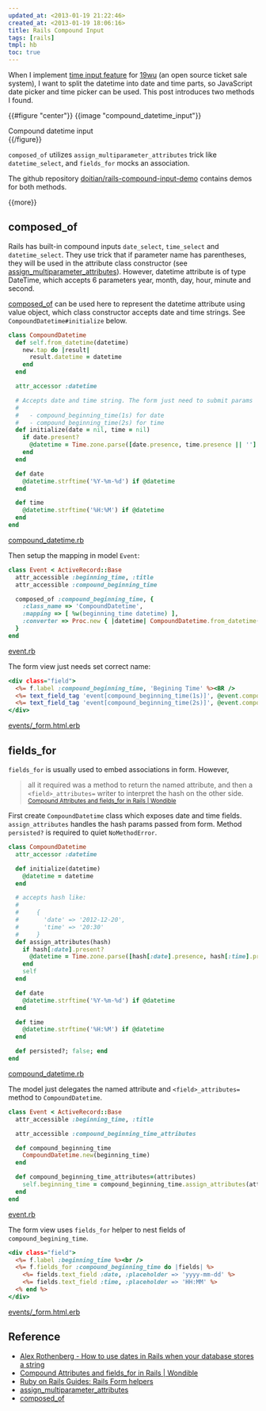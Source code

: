 ```yaml
---
updated_at: <2013-01-19 21:22:46>
created_at: <2013-01-19 18:06:16>
title: Rails Compound Input
tags: [rails]
tmpl: hb
toc: true
---
```


When I implement
[time input feature](https://github.com/saberma/19wu/pull/160) for
[19wu](https://github.com/saberma/19wu) (an open source ticket sale system), I
want to split the datetime into date and time parts, so JavaScript date picker
and time picker can be used. This post introduces two methods I found.

{{#figure "center"}}
  {{image "compound_datetime_input"}}
  <figcaption>Compound datetime input</figcaption>
{{/figure}}

`composed_of` utilizes `assign_multiparameter_attributes` trick like
`datetime_select`, and `fields_for` mocks an association.

The github repository [doitian/rails-compound-input-demo](https://github.com/doitian/rails-compound-input-demo) contains demos for both methods.

{{more}}

composed_of
-----------

Rails has built-in compound inputs `date_select`, `time_select` and
`datetime_select`. They use trick that if parameter name has parentheses, they
will be used in the attribute class constructor (see
[assign_multiparameter_attributes][]). However, datetime attribute is of type
DateTime, which accepts 6 parameters year, month, day, hour, minute and
second.

[composed_of][] can be used here to represent the datetime attribute using
value object, which class constructor accepts date and time strings. See
`CompoundDatetime#initialize` below.

```ruby
class CompoundDatetime
  def self.from_datetime(datetime)
    new.tap do |result|
      result.datetime = datetime
    end
  end

  attr_accessor :datetime

  # Accepts date and time string. The form just need to submit params
  #
  #   - compound_beginning_time(1s) for date
  #   - compound_beginning_time(2s) for time
  def initialize(date = nil, time = nil)
    if date.present?
      @datetime = Time.zone.parse([date.presence, time.presence || ''].join(' '))
    end
  end

  def date
    @datetime.strftime('%Y-%m-%d') if @datetime
  end

  def time
    @datetime.strftime('%H:%M') if @datetime
  end
end
```

<div class="code-caption">
<a class="code-filename" href="https://github.com/doitian/rails-compound-input-demo/blob/master/composed_of/app/models/compound_datetime.rb">compound_datetime.rb</a>
</div>

Then setup the mapping in model `Event`:

```ruby
class Event < ActiveRecord::Base
  attr_accessible :beginning_time, :title
  attr_accessible :compound_beginning_time

  composed_of :compound_beginning_time, {
    :class_name => 'CompoundDatetime',
    :mapping => [ %w(beginning_time datetime) ],
    :converter => Proc.new { |datetime| CompoundDatetime.from_datetime(datetime) }
  }
end
```

<div class="code-caption">
<a class="code-filename" href="https://github.com/doitian/rails-compound-input-demo/blob/master/composed_of/app/models/event.rb">event.rb</a>
</div>

The form view just needs set correct name:

```rhtml
<div class="field">
  <%= f.label :compound_beginning_time, 'Begining Time' %><BR />
  <%= text_field_tag 'event[compound_beginning_time(1s)]', @event.compound_beginning_time.date, :placeholder => 'yyyy-mm-dd' %>
  <%= text_field_tag 'event[compound_beginning_time(2s)]', @event.compound_beginning_time.time, :placeholder => 'HH:MM' %>
</div>
```

<div class="code-caption">
<a class="code-filename" href="https://github.com/doitian/rails-compound-input-demo/blob/master/composed_of/app/views/events/_form.html.ER">events/_form.html.erb</a>
</div>

fields_for
----------

`fields_for` is usually used to embed associations in
form. However,

> all it required was a method to return the named attribute, and then a
> `<field>_attributes=` writer to interpret the hash on the other side.
> <small>[Compound Attributes and fields_for in Rails | Wondible](http://wondible.com/2011/06/11/compound-attributes-and-fields_for-in-rails/)</small>

First create `CompoundDatetime` class which exposes date and time
fields. `assign_attributes` handles the hash params passed from form. Method
`persisted?` is required to quiet `NoMethodError`.

```ruby
class CompoundDatetime
  attr_accessor :datetime

  def initialize(datetime)
    @datetime = datetime
  end

  # accepts hash like:
  #
  #     {
  #       'date' => '2012-12-20',
  #       'time' => '20:30'
  #     }
  def assign_attributes(hash)
    if hash[:date].present?
      @datetime = Time.zone.parse([hash[:date].presence, hash[:time].presence || ''].join(' '))
    end
    self
  end

  def date
    @datetime.strftime('%Y-%m-%d') if @datetime
  end

  def time
    @datetime.strftime('%H:%M') if @datetime
  end

  def persisted?; false; end
end
```

<div class="code-caption">
<a class="code-filename" href="https://github.com/doitian/rails-compound-input-demo/blob/master/fields_for/app/models/compound_datetime.rb">compound_datetime.rb</a>
</div>

The model just delegates the named attribute and `<field>_attributes=` method to `CompoundDatetime`.

```ruby
class Event < ActiveRecord::Base
  attr_accessible :beginning_time, :title

  attr_accessible :compound_beginning_time_attributes

  def compound_beginning_time
    CompoundDatetime.new(beginning_time)
  end

  def compound_beginning_time_attributes=(attributes)
    self.beginning_time = compound_beginning_time.assign_attributes(attributes).datetime
  end
end
```

<div class="code-caption">
<a class="code-filename" href="https://github.com/doitian/rails-compound-input-demo/blob/master/fields_for/app/models/event.rb">event.rb</a>
</div>

The form view uses `fields_for` helper to nest fields of `compound_begining_time`.

```rhtml
<div class="field">
  <%= f.label :beginning_time %><br />
  <%= f.fields_for :compound_beginning_time do |fields| %>
    <%= fields.text_field :date, :placeholder => 'yyyy-mm-dd' %>
    <%= fields.text_field :time, :placeholder => 'HH:MM' %>
  <% end %>
</div>
```

<div class="code-caption">
<a class="code-filename" href="https://github.com/doitian/rails-compound-input-demo/blob/master/fields_for/app/views/events/_form.html.ER">events/_form.html.erb</a>
</div>

Reference
---------

- [Alex Rothenberg - How to use dates in Rails when your database stores a string](http://www.alexrothenberg.com/2009/05/21/how-to-use-dates-in-rails-when-your.html)
- [Compound Attributes and fields_for in Rails | Wondible](http://wondible.com/2011/06/11/compound-attributes-and-fields_for-in-rails/)
- [Ruby on Rails Guides: Rails Form helpers](http://guides.rubyonrails.org/form_helpers.html)
- [assign_multiparameter_attributes][]
- [composed_of][]

[assign_multiparameter_attributes]: http://apidock.com/rails/ActiveRecord/AttributeAssignment/assign_multiparameter_attributes "ActiveRecord::AttributeAssignment#assign_multiparameter_attributes"
[composed_of]: http://api.rubyonrails.org/classes/ActiveRecord/Aggregations/ClassMethods.html#method-i-composed_of "ActiveRecord::Aggregations.composed_of"
